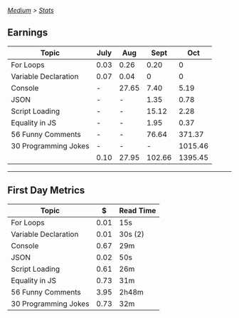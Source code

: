 _[Medium](./README.md) > [Stats](./Stats.md)_

## Earnings

| Topic                | July | Aug   | Sept   | Oct     |
| -------------------- | ---- | ----- | ------ | ------- |
| For Loops            | 0.03 | 0.26  | 0.20   | 0       |
| Variable Declaration | 0.07 | 0.04  | 0      | 0       |
| Console              | -    | 27.65 | 7.40   | 5.19    |
| JSON                 | -    | -     | 1.35   | 0.78    |
| Script Loading       | -    | -     | 15.12  | 2.28    |
| Equality in JS       | -    | -     | 1.95   | 0.37    |
| 56 Funny Comments    | -    | -     | 76.64  | 371.37  |
| 30 Programming Jokes | -    | -     | -      | 1015.46 |
|                      | 0.10 | 27.95 | 102.66 | 1395.45 |

---

## First Day Metrics

| Topic                | \$   | Read Time |
| -------------------- | ---- | --------- |
| For Loops            | 0.01 | 15s       |
| Variable Declaration | 0.01 | 30s (2)   |
| Console              | 0.67 | 29m       |
| JSON                 | 0.02 | 50s       |
| Script Loading       | 0.61 | 26m       |
| Equality in JS       | 0.73 | 31m       |
| 56 Funny Comments    | 3.95 | 2h48m     |
| 30 Programming Jokes | 0.73 | 32m       |

